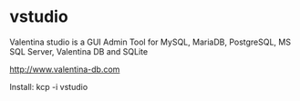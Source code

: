 # vstudio


Valentina studio is a GUI Admin Tool for MySQL, MariaDB, PostgreSQL, MS SQL Server, Valentina DB and SQLite


http://www.valentina-db.com


Install:
kcp -i vstudio

